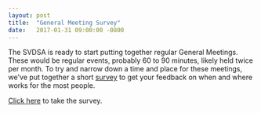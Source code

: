 ```yaml
---
layout: post
title:  "General Meeting Survey"
date:   2017-01-31 09:00:00 -0800
---
```


The SVDSA is ready to start putting together regular General Meetings.
These would be regular events, probably 60 to 90 minutes, likely held twice per
month.  To try and narrow down a time and place for these meetings, we've put
together a short [survey][survey] to get your feedback on when and where works
for the most people.

[Click here][survey] to take the survey.

[survey]: https://goo.gl/forms/snU1r8j0ANhKejw03
